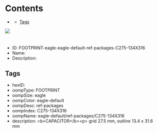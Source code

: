 



Contents
========

* [](#)
	* [Tags](#tags)
  
![][im]
# 

- ID: FOOTPRINT-eagle-eagle-default-ref-packages-C275-134X316
- Name: 
- Description: 

## Tags

- hexID: 
- oompType: FOOTPRINT
- oompSize: eagle
- oompColor: eagle-default
- oompDesc: ref-packages
- oompIndex: C275-134X316
- oompName: eagle-default/ref-packages/C275-134X316
- description: &lt;b&gt;CAPACITOR&lt;/b&gt;&lt;p&gt;&#xD;
grid 27.5 mm, outline 13.4 x 31.6 mm



[im]: image.png
